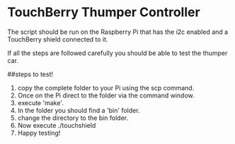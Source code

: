 # TouchBerry Thumper Controller

The script should be run on the Raspberry Pi that has the i2c enabled and a TouchBerry shield connected to it.

If all the steps are followed carefully you should be able to test the thumper car.

##steps to test!

1. copy the complete folder to your Pi using the scp command.
2. Once on the Pi direct to the folder via the command window.
3. execute 'make'.
4. In the folder you should find a 'bin' folder.
5. change the directory to the bin folder.
6. Now execute ./touchshield
7. Happy testing!
